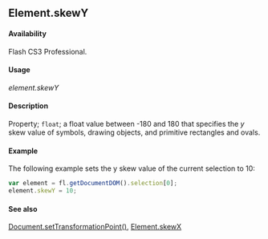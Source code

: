 ## Element.skewY

#### Availability

Flash CS3 Professional.

#### Usage

*element.skewY*

#### Description

Property; `float`; a float value between -180 and 180 that specifies the *y* skew value of symbols, drawing objects, and primitive rectangles and ovals.

#### Example

The following example sets the y skew value of the current selection to 10:

```javascript
var element = fl.getDocumentDOM().selection[0]; 
element.skewY = 10;
```

#### See also

[Document.setTransformationPoint()](../Document_object/Document9939.md), [Element.skewX](../Element_object/Element20.md)

